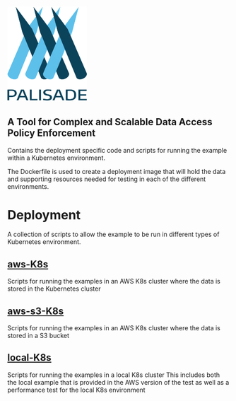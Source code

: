 <!--
 Copyright 2018-2021 Crown Copyright
 
 Licensed under the Apache License, Version 2.0 (the "License");
 you may not use this file except in compliance with the License.
 You may obtain a copy of the License at
 
     http://www.apache.org/licenses/LICENSE-2.0
 
 Unless required by applicable law or agreed to in writing, software
 distributed under the License is distributed on an "AS IS" BASIS,
 WITHOUT WARRANTIES OR CONDITIONS OF ANY KIND, either express or implied.
 See the License for the specific language governing permissions and
 limitations under the License.
-->
# <img src="../logos/logo.svg" width="180">

## A Tool for Complex and Scalable Data Access Policy Enforcement

Contains the deployment specific code and scripts for running the example within a Kubernetes environment.  

The Dockerfile is used to create a deployment image that will hold the data and supporting resources needed for testing in each of the different environments.

# Deployment

A collection of scripts to allow the example to be run in different types of Kubernetes environment.

## [aws-K8s](./aws-k8s/README.md)
Scripts for running the examples in an AWS K8s cluster where the data is stored in the Kubernetes cluster

## [aws-s3-K8s](./aws-s3-k8s/README.md)
Scripts for running the examples in an AWS K8s cluster where the data is stored in a S3 bucket

## [local-K8s](./local-k8s/README.md)
Scripts for running the examples in a local K8s cluster
This includes both the local example that is provided in the AWS version of the test as well as a performance test for the local K8s environment

